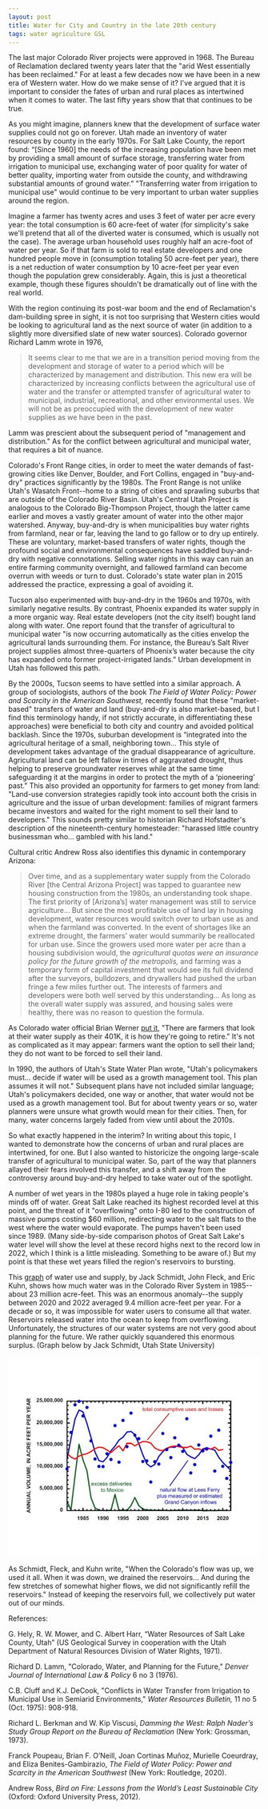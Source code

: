 ```yaml
---
layout: post
title: Water for City and Country in the late 20th century
tags: water agriculture GSL
---
```


The last major Colorado River projects were approved in 1968. The Bureau of Reclamation declared twenty years later that the "arid West essentially has been reclaimed." For at least a few decades now we have been in a new era of Western water. How do we make sense of it? I've argued that it is important to consider the fates of urban and rural places as intertwined when it comes to water. The last fifty years show that that continues to be true. 

As you might imagine, planners knew that the development of surface water supplies could not go on forever. Utah made an inventory of water resources by county in the early 1970s. For Salt Lake County, the report found: “[Since 1960] the needs of the increasing population have been met by 	providing a small amount of surface storage, transferring water from irrigation to municipal use, exchanging water of poor quality for water of better quality, importing water from outside the county, and withdrawing substantial amounts of ground water.” "Transferring water from irrigation to municipal use" would continue to be very important to urban water supplies around the region.

Imagine a farmer has twenty acres and uses 3 feet of water per acre every year: the total consumption is 60 acre-feet of water (for simplicity's sake we'll pretend that all of the diverted water is consumed, which is usually not the case). The average urban household uses roughly half an acre-foot of water per year. So if that farm is sold to real estate developers and one hundred people move in (consumption totaling 50 acre-feet per year), there is a net reduction of water consumption by 10 acre-feet per year even though the population grew considerably. Again, this is just a theoretical example, though these figures shouldn't be dramatically out of line with the real world.

With the region continuing its post-war boom and the end of Reclamation's dam-building spree in sight, it is not too surprising that Western cities would be looking to agricultural land as the next source of water (in addition to a slightly more diversified slate of new water sources). Colorado governor Richard Lamm wrote in 1976, 
>It seems clear to me that we are in a transition period moving from the development and storage of water to a period which will be characterized by management and distribution. This new era will be characterized by increasing conflicts between the agricultural use of water and the transfer or attempted transfer of agricultural water to municipal, industrial, recreational, and other environmental uses. We will not be as preoccupied with the development of new water supplies as we have been in the past. 

Lamm was prescient about the subsequent period of "management and distribution." As for the conflict between agricultural and municipal water, that requires a bit of nuance.

Colorado's Front Range cities, in order to meet the water demands of fast-growing cities like Denver, Boulder, and Fort Collins, engaged in "buy-and-dry" practices significantly by the 1980s. The Front Range is not unlike Utah's Wasatch Front--home to a string of cities and sprawling suburbs that are outside of the Colorado River Basin. Utah's Central Utah Project is analogous to the Colorado Big-Thompson Project, though the latter came earlier and moves a vastly greater amount of water into the other major watershed. Anyway, buy-and-dry is when municipalities buy water rights from farmland, near or far, leaving the land to go fallow or to dry up entirely. These are voluntary, market-based transfers of water rights, though the profound social and environmental consequences have saddled buy-and-dry with negative connotations. Selling water rights in this way can ruin an entire farming community overnight, and fallowed farmland can become overrun with weeds or turn to dust. Colorado's state water plan in 2015 addressed the practice, expressing a goal of avoiding it.

Tucson also experimented with buy-and-dry in the 1960s and 1970s, with similarly negative results. By contrast, Phoenix expanded its water supply in a more organic way. Real estate developers (not the city itself) bought land along with water. One report found that the transfer of agricultural to municipal water "is now occurring automatically as the cities envelop the agricultural lands surrounding them. For instance, the Bureau’s Salt River project supplies almost three-quarters of Phoenix’s water because the city has expanded onto former project-irrigated lands.” Urban development in Utah has followed this path. 

By the 2000s, Tucson seems to have settled into a similar approach. A group of sociologists, authors of the book *The Field of Water Policy: Power and Scarcity in the American Southwest,* recently found that these "market-based" transfers of water and land (buy-and-dry is also market-based, but I find this terminology handy, if not strictly accurate, in differentiating these approaches) were beneficial to both city and country and avoided political backlash. Since the 1970s, suburban development is “integrated into the agricultural heritage of a small, neighboring town… This style of development takes advantage of the gradual disappearance of agriculture. Agricultural land can be left fallow in times of aggravated drought, thus helping to preserve groundwater reserves while at the same time safeguarding it at the margins in order to protect the myth of a ‘pioneering’ past.” This also provided an opportunity for farmers to get money from land: "Land-use conversion strategies rapidly took into account both the crisis in agriculture and the issue of urban development: families of migrant farmers became investors and waited for the right moment to sell their land to developers." This sounds pretty similar to historian Richard Hofstadter's description of the nineteenth-century homesteader: "harassed little country businessman who... gambled with his land."

Cultural critic Andrew Ross also identifies this dynamic in contemporary Arizona:
>Over time, and as a supplementary water supply from the Colorado River [the Central Arizona Project] was tapped to guarantee new housing construction from the 1980s, an understanding took shape. The first priority of [Arizona’s] water management was still to service agriculture... But since the most profitable use of land lay in housing development, water resources would switch over to urban use as and when the farmland was converted. In the event of shortages like an extreme drought, the farmers’ water would summarily be reallocated for urban use. Since the growers used more water per acre than a housing subdivision would, the *agricultural quotas were an insurance policy for the future growth of the metropolis,* and farming was a temporary form of capital investment that would see its full dividend after the surveyors, bulldozers, and drywallers had pushed the urban fringe a few miles further out. The interests of farmers and developers were both well served by this understanding… As long as the overall water supply was assured, and housing sales were healthy, there was no reason to question the formula. 

As Colorado water official Brian Werner [put it](https://www.cpr.org/2013/10/23/buy-dry-selling-agricultural-water-to-growing-cities/), "There are farmers that look at their water supply as their 401K, it is how they're going to retire." It's not as complicated as it may appear: farmers want the option to sell their land; they do not want to be forced to sell their land. 

In 1990, the authors of Utah's State Water Plan wrote, "Utah's policymakers must... decide if water will be used as a growth management tool. This plan assumes it will not." Subsequent plans have not included similar language; Utah's policymakers decided, one way or another, that water would not be used as a growth management tool. But for about twenty years or so, water planners were unsure what growth would mean for their cities. Then, for many, water concerns largely faded from view until about the 2010s.

So what exactly happened in the interim? In writing about this topic, I wanted to demonstrate how the concerns of urban and rural places are intertwined, for one. But I also wanted to historicize the ongoing large-scale transfer of agricultural to municipal water. So, part of the way that planners allayed their fears involved this transfer, and a shift away from the controversy around buy-and-dry helped to take water out of the spotlight.

A number of wet years in the 1980s played a huge role in taking people's minds off of water. Great Salt Lake reached its highest recorded level at this point, and the threat of it "overflowing" onto I-80 led to the construction of massive pumps costing $60 million, redirecting water to the salt flats to the west where the water would evaporate. The pumps haven't been used since 1989. (Many side-by-side comparison photos of Great Salt Lake's water level will show the level at these record highs next to the record low in 2022, which I think is a little misleading. Something to be aware of.) But my point is that these wet years filled the region's reservoirs to bursting. 

This [graph](https://www.inkstain.net/2022/08/how-we-got-into-this-mess-on-the-colorado-river/) of water use and supply, by Jack Schmidt, John Fleck, and Eric Kuhn, shows how much water was in the Colorado River System in 1985--about 23 million acre-feet. This was an enormous anomaly--the supply between 2020 and 2022 averaged 9.4 million acre-feet per year. For a decade or so, it was impossible for water users to consume all that water. Reservoirs released water into the ocean to keep from overflowing. Unfortunately, the structures of our water systems are not very good about planning for the future. We rather quickly squandered this enormous surplus. (Graph below by Jack Schmidt, Utah State University)

![Colorado River water use outpacing supply. Graph by Jack Schmidt, Utah State University](https://raw.githubusercontent.com/natehousley/NatesImages/main/ColoradoRiver_use_supply.jpg)

As Schmidt, Fleck, and Kuhn write, "When the Colorado's flow was up, we used it all. When it was down, we drained the reservoirs... And during the few stretches of somewhat higher flows, we did not significantly refill the reservoirs." Instead of keeping the reservoirs full, we collectively put water out of our minds.

References:
<p>
<p>G. Hely, R. W. Mower, and C. Albert Harr, “Water Resources of Salt Lake County, Utah” (US Geological Survey in cooperation with the Utah Department of Natural Resources Division of Water Rights, 1971).
<p>Richard D. Lamm, "Colorado, Water, and Planning for the Future," <i>Denver Journal of International Law & Policy</i> 6 no 3 (1976).
<p>C.B. Cluff and K.J. DeCook, "Conflicts in Water Transfer from Irrigation to Municipal Use in Semiarid Environments," <i>Water Resources Bulletin,</i> 11 no 5 (Oct. 1975): 908-918.
<p>Richard L. Berkman and W. Kip Viscusi, <i>Damming the West: Ralph Nader’s Study Group Report on the Bureau of Reclamation</i> (New York: Grossman, 1973).
<p>Franck Poupeau, Brian F. O’Neill, Joan Cortinas Muñoz, Murielle Coeurdray, and Eliza Benites-Gambirazio, <i>The Field of Water Policy: Power and Scarcity in the American Southwest</i> (New York: Routledge, 2020).
<p>Andrew Ross, <i>Bird on Fire: Lessons from the World’s Least Sustainable City</i> (Oxford: Oxford University Press, 2012).
